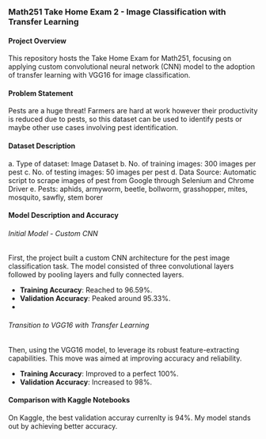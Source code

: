 ### Math251 Take Home Exam 2 - Image Classification with Transfer Learning

#### Project Overview
This repository hosts the Take Home Exam for Math251, focusing on applying custom convolutional neural network (CNN) model to the adoption of transfer learning with VGG16 for image classification.

#### Problem Statement
Pests are a huge threat! Farmers are hard at work however their productivity is reduced due to pests, so this dataset can be used to identify pests or maybe other use cases involving pest identification. 

#### Dataset Description
a. Type of dataset: Image Dataset
b. No. of training images: 300 images per pest
c. No. of testing images: 50 images per pest
d. Data Source: Automatic script to scrape images of pest from Google through Selenium and Chrome Driver
e. Pests: aphids, armyworm, beetle, bollworm, grasshopper, mites, mosquito, sawfly, stem borer

#### Model Description and Accuracy
###### Initial Model - Custom CNN
First, the project built a custom CNN architecture for the pest image classification task. The model consisted of three convolutional layers followed by pooling layers and fully connected layers.
- **Training Accuracy**: Reached to 96.59%.
- **Validation Accuracy**: Peaked around 95.33%.
- 
###### Transition to VGG16 with Transfer Learning
Then, using the VGG16 model, to leverage its robust feature-extracting capabilities. This move was aimed at improving accuracy and reliability.
- **Training Accuracy**: Improved to a perfect 100%.
- **Validation Accuracy**: Increased to 98%.

#### Comparison with Kaggle Notebooks
On Kaggle, the best validation accuray currenlty is 94%. My model stands out by achieving better accuracy. 

